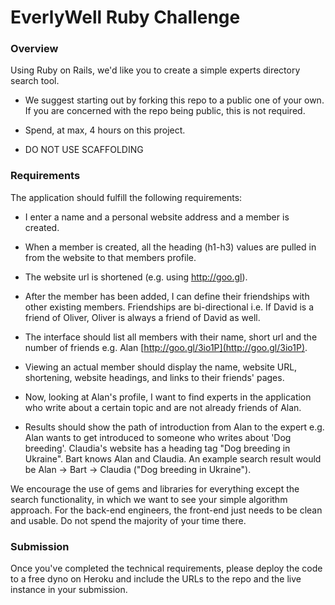 # EverlyWell Ruby Challenge

### Overview

Using Ruby on Rails, we'd like you to create a simple experts directory search tool. 

* We suggest starting out by forking this repo to a public one of your own. If you are concerned with the repo being public, this is not required.

* Spend, at max, 4 hours on this project.

* DO NOT USE SCAFFOLDING

### Requirements

The application should fulfill the following requirements:

* I enter a name and a personal website address and a member is created.

* When a member is created, all the heading (h1-h3) values are pulled in from the website to that members profile.

* The website url is shortened (e.g. using http://goo.gl).

* After the member has been added, I can define their friendships with other existing members. Friendships are bi-directional i.e. If David is a friend of Oliver, Oliver is always a friend of David as well.

* The interface should list all members with their name, short url and the number of friends e.g. Alan [http://goo.gl/3io1P](http://goo.gl/3io1P).

* Viewing an actual member should display the name, website URL, shortening, website headings, and links to their friends' pages.

* Now, looking at Alan's profile, I want to find experts in the application who write about a certain topic and are not already friends of Alan.

* Results should show the path of introduction from Alan to the expert e.g. Alan wants to get introduced to someone who writes about 'Dog breeding'. Claudia's website has a heading tag "Dog breeding in Ukraine". Bart knows Alan and Claudia. An example search result would be Alan -> Bart -> Claudia ("Dog breeding in Ukraine").

We encourage the use of gems and libraries for everything except the search functionality, in which we want to see your simple algorithm approach. For the back-end engineers, the front-end just needs to be clean and usable. Do not spend the majority of your time there.

### Submission

Once you've completed the technical requirements, please deploy the code to a free dyno on Heroku and include the URLs to the repo and the live instance in your submission.
